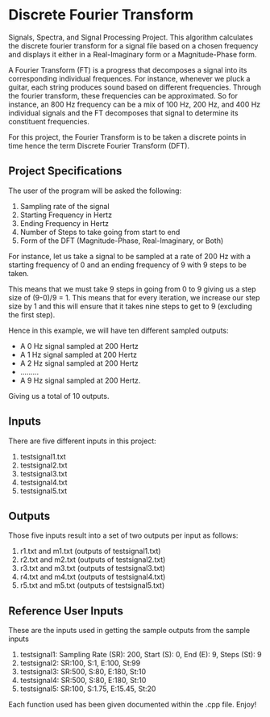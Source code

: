 # Discrete Fourier Transform
Signals, Spectra, and Signal Processing Project. This algorithm calculates the discrete fourier transform for a signal file based on a chosen frequency and displays it either in a Real-Imaginary form or a Magnitude-Phase form.

A Fourier Transform (FT) is a progress that decomposes a signal into its corresponding individual frequences. For instance, whenever we pluck a guitar, each string produces sound based on different frequencies. 
Through the fourier transform, these frequencies can be approximated. So for instance, an 800 Hz frequency can be a mix of 100 Hz, 200 Hz, and 400 Hz individual signals and the FT decomposes that signal to determine its constituent frequencies.

For this project, the Fourier Transform is to be taken a discrete points in time hence the term Discrete Fourier Transform (DFT). 

## Project Specifications

The user of the program will be asked the following:
1. Sampling rate of the signal
2. Starting Frequency in Hertz
3. Ending Frequency in Hertz
4. Number of Steps to take going from start to end
5. Form of the DFT (Magnitude-Phase, Real-Imaginary, or Both)

For instance, let us take a signal to be sampled at a rate of 200 Hz with a starting frequency of 0 and an ending frequency of 9 with 9 steps to be taken. 

This means that we must take 9 steps in going from 0 to 9 giving us a step size of (9-0)/9 = 1. This means that for every iteration, we increase our step size by 1 and this will ensure that it takes nine steps to get to 9 (excluding the first step).

Hence in this example, we will have ten different sampled outputs:
* A 0 Hz signal sampled at 200 Hertz
* A 1 Hz signal sampled at 200 Hertz
* A 2 Hz signal sampled at 200 Hertz
* .........
* A 9 Hz signal sampled at 200 Hertz. 

Giving us a total of 10 outputs. 

## Inputs 
There are five different inputs in this project:
1. testsignal1.txt
2. testsignal2.txt
3. testsignal3.txt
4. testsignal4.txt
5. testsignal5.txt

## Outputs
Those five inputs result into a set of two outputs per input as follows:
1. r1.txt and m1.txt (outputs of testsignal1.txt)
2. r2.txt and m2.txt (outputs of testsignal2.txt)
3. r3.txt and m3.txt (outputs of testsignal3.txt)
4. r4.txt and m4.txt (outputs of testsignal4.txt)
5. r5.txt and m5.txt (outputs of testsignal5.txt)

## Reference User Inputs
These are the inputs used in getting the sample outputs from the sample inputs
1. testsignal1: Sampling Rate (SR): 200, Start (S): 0, End (E): 9, Steps (St): 9
2. testsignal2: SR:100, S:1, E:100, St:99
3. testsignal3: SR:500, S:80, E:180, St:10
4. testsignal4: SR:500, S:80, E:180, St:10
5. testsignal5: SR:100, S:1.75, E:15.45, St:20

Each function used has been given documented within the .cpp file. Enjoy!



